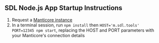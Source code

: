 ## SDL Node.js App Startup Instructions
1) Request a [Manticore instance](https://smartdevicelink.com/resources/manticore/)
1) In a terminal session, run `npm install` then `HOST='m.sdl.tools' PORT=12345 npm start`, replacing the HOST and PORT parameters with your Manticore's connection details
